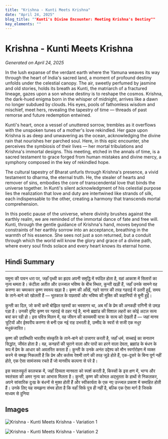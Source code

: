```yaml
---
title: "Krishna - Kunti Meets Krishna"
date: "April 24, 2025"
blog_title: ""Kunti's Divine Encounter: Meeting Krishna's Destiny""
key_elements: ""
---
```


# Krishna - Kunti Meets Krishna

*Generated on April 24, 2025*

In the lush expanse of the verdant earth where the Yamuna weaves its way through the heart of India's sacred land, a moment of profound destiny unfolds under the celestial canopy. The air, sweetly perfumed by jasmine and old stories, holds its breath as Kunti, the matriarch of a fractured lineage, gazes upon a son whose destiny is to reshape the cosmos. Krishna, the dark-hued enigma born in the whisper of midnight, arrives like a dawn no longer subdued by clouds. His eyes, pools of fathomless wisdom and mischief, meet hers, revealing the tapestry of time — threads of past remorse and future redemption entwined.

Kunti's heart, once a vessel of unuttered sorrow, trembles as it overflows with the unspoken tunes of a mother's love rekindled. Her gaze upon Krishna is as deep and unwavering as the ocean, acknowledging the divine rain that nourishes her parched soul. Here, in this epic encounter, she perceives the symbiosis of their lives — her mortal tribulations and Krishna's immortal designs. This meeting, etched in the annals of time, is a sacred testament to grace forged from human mistakes and divine mercy, a symphony composed in the key of rekindled hope.

The cultural tapestry of Bharat unfurls through Krishna's presence, a vivid testament to dharma, the eternal truth. He, the stealer of hearts and remover of sins, embodies the core of transcendental love that binds the universe together. In Kunti's silent acknowledgment of his celestial purpose lies the realization that love and duty are intertwined like strands of silk, each indispensable to the other, creating a harmony that transcends mortal comprehension.

In this poetic pause of the universe, where divinity brushes against the earthly realm, we are reminded of the immortal dance of fate and free will. Kunti, through the gentle guidance of Krishna's hand, moves beyond the constraints of her earthly sorrow into an acceptance, breathing in the warmth of his essence. She sees not just a son returned, but a conduit through which the world will know the glory and grace of a divine path, where every soul finds solace and every heart knows its eternal home.

## Hindi Summary

---
यमुना की पावन धरा पर, जहाँ पृथ्वी का हृदय अपनी समृद्धि में स्पंदित होता है, वहां आकाश में सितारों का नृत्य थमता है। कंटीला अतीत और उज्ज्वल भविष्य के बीच स्थित, कुन्ती खड़ी हैं, जहाँ उनके सामने वह करुणा का चमत्कार कृष्ण स्वरूप खड़ा है। कृष्ण की आँखें, गहरे सागर की तरह गहराई में उतरी हुईं, समय के ताने-बाने को खोलती हैं — भूतकाल के पछतावों और भविष्य की मुक्ति की कहानियों से बुनी हुईं।

कुन्ती का दिल, जो कभी कभी बोझिल रहस्यों का भवसागर था, अब माँ के प्रेम की अनकही रागिनी से उमड़ पड़ा है। उनकी दृष्टि कृष्ण पर गहराई से ठहर गई है, मानो ब्रह्मांड की विशाल लहरों का कोई अटल सत्य बयां कर रही हो। इस पवित्र मिलन में, वह जीवन की काव्यमयी यात्रा के सत्य को देखती हैं — जहां मानव त्रुटियों और ईश्वरीय करुणा से बनी एक नई राह उभरती है, उम्मीद के स्वरों से सजी एक मधुर मधुकंजारित।

कृष्ण की उपस्थिति भारतीय संस्कृति के ताने-बाने को उजागर करती है, जहाँ धर्म, सच्चाई का सनातन सिद्धांत, जीवंत होता है। वह, कनहरों की चुराने वाला और पापों का हरने वाला देवता, ब्रह्मांड के बंधन के रूप में प्रेम के आधार को अवतरित करता है। कुन्ती के उनके अनंत उद्देश्य को मौन स्वर्गारोहण में व्यक्त करने से समझ निकलती है कि प्रेम और कर्तव्य रेशमी तागे की तरह जुड़े होते हैं, एक-दूसरे के बिना पूर्ण नहीं होते, एक ऐसा सामंजस्य रचते हैं जो मानवीय कल्पना से परे है।

इस स्वतःस्फूर्त कालचक्र में, जहाँ दिव्यता मानवता को स्पर्श करती है, किस्सों के इस क्षण में, भाग्य और स्वतंत्रता की अमर नृत्य का आभास मिलता है। कुन्ती, कृष्ण की कोमल अद्भुतता के हाथों से निकलकर, अपने सांसारिक दुःख के बंधनों से मुक्त होती हैं और स्वीकार्यता के एक नए उज्ज्वल प्रकाश में समाहित होती हैं। उनके लिए यह समझना संभव होता है कि वहाँ सिर्फ पुत्र ही नहीं है, बल्कि एक ऐसा मार्ग है जिसके माध्यम से दुनिया

## Images

![Krishna - Kunti Meets Krishna - Variation 1](https://oaidalleapiprodscus.blob.core.windows.net/private/org-J70Xqapa45MPR5XAo7pBs9K6/user-t32ELGEj2UVajMpjeMSrxF1Z/img-NIsBa2wmbAy4dzdBBSA6gNJN.png?st=2025-04-30T21%3A51%3A47Z&se=2025-04-30T23%3A51%3A47Z&sp=r&sv=2024-08-04&sr=b&rscd=inline&rsct=image/png&skoid=cc612491-d948-4d2e-9821-2683df3719f5&sktid=a48cca56-e6da-484e-a814-9c849652bcb3&skt=2025-04-29T23%3A20%3A41Z&ske=2025-04-30T23%3A20%3A41Z&sks=b&skv=2024-08-04&sig=X4Jl5bNPu6vmr20BR0kDTY%2BW%2BSME6vsa7LJtSs19l4w%3D)

![Krishna - Kunti Meets Krishna - Variation 2](https://oaidalleapiprodscus.blob.core.windows.net/private/org-J70Xqapa45MPR5XAo7pBs9K6/user-t32ELGEj2UVajMpjeMSrxF1Z/img-cETtZC9cYXyFXjoGk9trfWGZ.png?st=2025-04-30T21%3A52%3A14Z&se=2025-04-30T23%3A52%3A14Z&sp=r&sv=2024-08-04&sr=b&rscd=inline&rsct=image/png&skoid=cc612491-d948-4d2e-9821-2683df3719f5&sktid=a48cca56-e6da-484e-a814-9c849652bcb3&skt=2025-04-29T23%3A08%3A39Z&ske=2025-04-30T23%3A08%3A39Z&sks=b&skv=2024-08-04&sig=xZgTB61FAq80t1RfyeY2/f3jRCQSqdiuB1JeU3NP7UM%3D)
